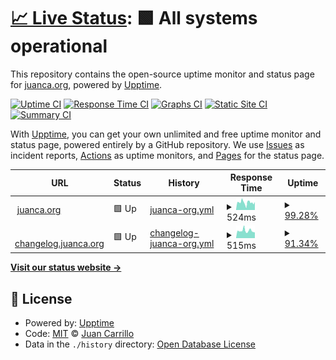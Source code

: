 # [📈 Live Status](https://www.juancastatus.org): <!--live status--> **🟩 All systems operational**

This repository contains the open-source uptime monitor and status page for [juanca.org](https://www.juanca.org), powered by [Upptime](https://github.com/upptime/upptime).

[![Uptime CI](https://github.com/juancarrillof/status/workflows/Uptime%20CI/badge.svg)](https://github.com/juancarrillof/status/actions?query=workflow%3A%22Uptime+CI%22)
[![Response Time CI](https://github.com/juancarrillof/status/workflows/Response%20Time%20CI/badge.svg)](https://github.com/juancarrillof/status/actions?query=workflow%3A%22Response+Time+CI%22)
[![Graphs CI](https://github.com/juancarrillof/status/workflows/Graphs%20CI/badge.svg)](https://github.com/juancarrillof/status/actions?query=workflow%3A%22Graphs+CI%22)
[![Static Site CI](https://github.com/juancarrillof/status/workflows/Static%20Site%20CI/badge.svg)](https://github.com/juancarrillof/status/actions?query=workflow%3A%22Static+Site+CI%22)
[![Summary CI](https://github.com/juancarrillof/status/workflows/Summary%20CI/badge.svg)](https://github.com/juancarrillof/status/actions?query=workflow%3A%22Summary+CI%22)

With [Upptime](https://upptime.js.org), you can get your own unlimited and free uptime monitor and status page, powered entirely by a GitHub repository. We use [Issues](https://github.com/juancarrillof/status/issues) as incident reports, [Actions](https://github.com/juancarrillof/status/actions) as uptime monitors, and [Pages](https://status.juanca.org) for the status page.

<!--start: status pages-->
<!-- This summary is generated by Upptime (https://github.com/upptime/upptime) -->
<!-- Do not edit this manually, your changes will be overwritten -->
<!-- prettier-ignore -->
| URL | Status | History | Response Time | Uptime |
| --- | ------ | ------- | ------------- | ------ |
| <img alt="" src="https://favicons.githubusercontent.com/www.juanca.org" height="13"> [juanca.org](https://www.juanca.org) | 🟩 Up | [juanca-org.yml](https://github.com/juancarrillof/status/commits/HEAD/history/juanca-org.yml) | <details><summary><img alt="Response time graph" src="./graphs/juanca-org/response-time-week.png" height="20"> 524ms</summary><br><a href="https://www.juancastatus.org/history/juanca-org"><img alt="Response time 513" src="https://img.shields.io/endpoint?url=https%3A%2F%2Fraw.githubusercontent.com%2Fjuancarrillof%2Fstatus%2FHEAD%2Fapi%2Fjuanca-org%2Fresponse-time.json"></a><br><a href="https://www.juancastatus.org/history/juanca-org"><img alt="24-hour response time 480" src="https://img.shields.io/endpoint?url=https%3A%2F%2Fraw.githubusercontent.com%2Fjuancarrillof%2Fstatus%2FHEAD%2Fapi%2Fjuanca-org%2Fresponse-time-day.json"></a><br><a href="https://www.juancastatus.org/history/juanca-org"><img alt="7-day response time 524" src="https://img.shields.io/endpoint?url=https%3A%2F%2Fraw.githubusercontent.com%2Fjuancarrillof%2Fstatus%2FHEAD%2Fapi%2Fjuanca-org%2Fresponse-time-week.json"></a><br><a href="https://www.juancastatus.org/history/juanca-org"><img alt="30-day response time 513" src="https://img.shields.io/endpoint?url=https%3A%2F%2Fraw.githubusercontent.com%2Fjuancarrillof%2Fstatus%2FHEAD%2Fapi%2Fjuanca-org%2Fresponse-time-month.json"></a><br><a href="https://www.juancastatus.org/history/juanca-org"><img alt="1-year response time 513" src="https://img.shields.io/endpoint?url=https%3A%2F%2Fraw.githubusercontent.com%2Fjuancarrillof%2Fstatus%2FHEAD%2Fapi%2Fjuanca-org%2Fresponse-time-year.json"></a></details> | <details><summary><a href="https://www.juancastatus.org/history/juanca-org">99.28%</a></summary><a href="https://www.juancastatus.org/history/juanca-org"><img alt="All-time uptime 99.16%" src="https://img.shields.io/endpoint?url=https%3A%2F%2Fraw.githubusercontent.com%2Fjuancarrillof%2Fstatus%2FHEAD%2Fapi%2Fjuanca-org%2Fuptime.json"></a><br><a href="https://www.juancastatus.org/history/juanca-org"><img alt="24-hour uptime 100.00%" src="https://img.shields.io/endpoint?url=https%3A%2F%2Fraw.githubusercontent.com%2Fjuancarrillof%2Fstatus%2FHEAD%2Fapi%2Fjuanca-org%2Fuptime-day.json"></a><br><a href="https://www.juancastatus.org/history/juanca-org"><img alt="7-day uptime 99.28%" src="https://img.shields.io/endpoint?url=https%3A%2F%2Fraw.githubusercontent.com%2Fjuancarrillof%2Fstatus%2FHEAD%2Fapi%2Fjuanca-org%2Fuptime-week.json"></a><br><a href="https://www.juancastatus.org/history/juanca-org"><img alt="30-day uptime 99.16%" src="https://img.shields.io/endpoint?url=https%3A%2F%2Fraw.githubusercontent.com%2Fjuancarrillof%2Fstatus%2FHEAD%2Fapi%2Fjuanca-org%2Fuptime-month.json"></a><br><a href="https://www.juancastatus.org/history/juanca-org"><img alt="1-year uptime 99.16%" src="https://img.shields.io/endpoint?url=https%3A%2F%2Fraw.githubusercontent.com%2Fjuancarrillof%2Fstatus%2FHEAD%2Fapi%2Fjuanca-org%2Fuptime-year.json"></a></details>
| <img alt="" src="https://favicons.githubusercontent.com/changelog.juanca.org" height="13"> [changelog.juanca.org](https://changelog.juanca.org) | 🟩 Up | [changelog-juanca-org.yml](https://github.com/juancarrillof/status/commits/HEAD/history/changelog-juanca-org.yml) | <details><summary><img alt="Response time graph" src="./graphs/changelog-juanca-org/response-time-week.png" height="20"> 515ms</summary><br><a href="https://www.juancastatus.org/history/changelog-juanca-org"><img alt="Response time 551" src="https://img.shields.io/endpoint?url=https%3A%2F%2Fraw.githubusercontent.com%2Fjuancarrillof%2Fstatus%2FHEAD%2Fapi%2Fchangelog-juanca-org%2Fresponse-time.json"></a><br><a href="https://www.juancastatus.org/history/changelog-juanca-org"><img alt="24-hour response time 498" src="https://img.shields.io/endpoint?url=https%3A%2F%2Fraw.githubusercontent.com%2Fjuancarrillof%2Fstatus%2FHEAD%2Fapi%2Fchangelog-juanca-org%2Fresponse-time-day.json"></a><br><a href="https://www.juancastatus.org/history/changelog-juanca-org"><img alt="7-day response time 515" src="https://img.shields.io/endpoint?url=https%3A%2F%2Fraw.githubusercontent.com%2Fjuancarrillof%2Fstatus%2FHEAD%2Fapi%2Fchangelog-juanca-org%2Fresponse-time-week.json"></a><br><a href="https://www.juancastatus.org/history/changelog-juanca-org"><img alt="30-day response time 551" src="https://img.shields.io/endpoint?url=https%3A%2F%2Fraw.githubusercontent.com%2Fjuancarrillof%2Fstatus%2FHEAD%2Fapi%2Fchangelog-juanca-org%2Fresponse-time-month.json"></a><br><a href="https://www.juancastatus.org/history/changelog-juanca-org"><img alt="1-year response time 551" src="https://img.shields.io/endpoint?url=https%3A%2F%2Fraw.githubusercontent.com%2Fjuancarrillof%2Fstatus%2FHEAD%2Fapi%2Fchangelog-juanca-org%2Fresponse-time-year.json"></a></details> | <details><summary><a href="https://www.juancastatus.org/history/changelog-juanca-org">91.34%</a></summary><a href="https://www.juancastatus.org/history/changelog-juanca-org"><img alt="All-time uptime 96.19%" src="https://img.shields.io/endpoint?url=https%3A%2F%2Fraw.githubusercontent.com%2Fjuancarrillof%2Fstatus%2FHEAD%2Fapi%2Fchangelog-juanca-org%2Fuptime.json"></a><br><a href="https://www.juancastatus.org/history/changelog-juanca-org"><img alt="24-hour uptime 98.43%" src="https://img.shields.io/endpoint?url=https%3A%2F%2Fraw.githubusercontent.com%2Fjuancarrillof%2Fstatus%2FHEAD%2Fapi%2Fchangelog-juanca-org%2Fuptime-day.json"></a><br><a href="https://www.juancastatus.org/history/changelog-juanca-org"><img alt="7-day uptime 91.34%" src="https://img.shields.io/endpoint?url=https%3A%2F%2Fraw.githubusercontent.com%2Fjuancarrillof%2Fstatus%2FHEAD%2Fapi%2Fchangelog-juanca-org%2Fuptime-week.json"></a><br><a href="https://www.juancastatus.org/history/changelog-juanca-org"><img alt="30-day uptime 96.19%" src="https://img.shields.io/endpoint?url=https%3A%2F%2Fraw.githubusercontent.com%2Fjuancarrillof%2Fstatus%2FHEAD%2Fapi%2Fchangelog-juanca-org%2Fuptime-month.json"></a><br><a href="https://www.juancastatus.org/history/changelog-juanca-org"><img alt="1-year uptime 96.19%" src="https://img.shields.io/endpoint?url=https%3A%2F%2Fraw.githubusercontent.com%2Fjuancarrillof%2Fstatus%2FHEAD%2Fapi%2Fchangelog-juanca-org%2Fuptime-year.json"></a></details>

<!--end: status pages-->

[**Visit our status website →**](https://www.juancastatus.org)

## 📄 License

- Powered by: [Upptime](https://github.com/upptime/upptime)
- Code: [MIT](./LICENSE) © [Juan Carrillo](https://www.juanca.org)
- Data in the `./history` directory: [Open Database License](https://opendatacommons.org/licenses/odbl/1-0/)
